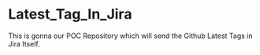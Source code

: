 # Latest_Tag_In_Jira
This is gonna our POC Repository which will send the Github Latest Tags in Jira Itself.
